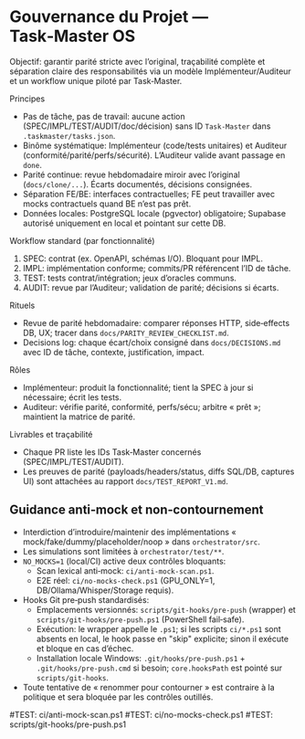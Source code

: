 # Gouvernance du Projet — Task‑Master OS

Objectif: garantir parité stricte avec l’original, traçabilité complète et séparation claire des responsabilités via un modèle Implémenteur/Auditeur et un workflow unique piloté par Task‑Master.

Principes
- Pas de tâche, pas de travail: aucune action (SPEC/IMPL/TEST/AUDIT/doc/décision) sans ID `Task‑Master` dans `.taskmaster/tasks.json`.
- Binôme systématique: Implémenteur (code/tests unitaires) et Auditeur (conformité/parité/perfs/sécurité). L’Auditeur valide avant passage en `done`.
- Parité continue: revue hebdomadaire miroir avec l’original (`docs/clone/...`). Écarts documentés, décisions consignées.
- Séparation FE/BE: interfaces contractuelles; FE peut travailler avec mocks contractuels quand BE n’est pas prêt.
- Données locales: PostgreSQL locale (pgvector) obligatoire; Supabase autorisé uniquement en local et pointant sur cette DB.

Workflow standard (par fonctionnalité)
1) SPEC: contrat (ex. OpenAPI, schémas I/O). Bloquant pour IMPL.
2) IMPL: implémentation conforme; commits/PR référencent l’ID de tâche.
3) TEST: tests contrat/intégration; jeux d’oracles communs.
4) AUDIT: revue par l’Auditeur; validation de parité; décisions si écarts.

Rituels
- Revue de parité hebdomadaire: comparer réponses HTTP, side‑effects DB, UX; tracer dans `docs/PARITY_REVIEW_CHECKLIST.md`.
- Decisions log: chaque écart/choix consigné dans `docs/DECISIONS.md` avec ID de tâche, contexte, justification, impact.

Rôles
- Implémenteur: produit la fonctionnalité; tient la SPEC à jour si nécessaire; écrit les tests.
- Auditeur: vérifie parité, conformité, perfs/sécu; arbitre « prêt »; maintient la matrice de parité.

Livrables et traçabilité
- Chaque PR liste les IDs Task‑Master concernés (SPEC/IMPL/TEST/AUDIT).
- Les preuves de parité (payloads/headers/status, diffs SQL/DB, captures UI) sont attachées au rapport `docs/TEST_REPORT_V1.md`.

## Guidance anti‑mock et non‑contournement
- Interdiction d’introduire/maintenir des implémentations « mock/fake/dummy/placeholder/noop » dans `orchestrator/src`.
- Les simulations sont limitées à `orchestrator/test/**`.
- `NO_MOCKS=1` (local/CI) active deux contrôles bloquants:
  - Scan lexical anti‑mock: `ci/anti-mock-scan.ps1`.
  - E2E réel: `ci/no-mocks-check.ps1` (GPU_ONLY=1, DB/Ollama/Whisper/Storage requis).
- Hooks Git pre‑push standardisés:
  - Emplacements versionnés: `scripts/git-hooks/pre-push` (wrapper) et `scripts/git-hooks/pre-push.ps1` (PowerShell fail‑safe).
  - Exécution: le wrapper appelle le `.ps1`; si les scripts `ci/*.ps1` sont absents en local, le hook passe en "skip" explicite; sinon il exécute et bloque en cas d’échec.
  - Installation locale Windows: `.git/hooks/pre-push.ps1` + `.git/hooks/pre-push.cmd` si besoin; `core.hooksPath` est pointé sur `scripts/git-hooks`.
- Toute tentative de « renommer pour contourner » est contraire à la politique et sera bloquée par les contrôles outillés.

#TEST: ci/anti-mock-scan.ps1
#TEST: ci/no-mocks-check.ps1
#TEST: scripts/git-hooks/pre-push.ps1
